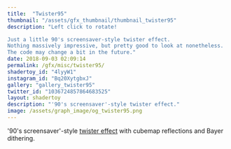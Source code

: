 ```yaml
---
title:  "Twister95"
thumbnail: "/assets/gfx_thumbnail/thumbnail_twister95"
description: "Left click to rotate!

Just a little 90's screensaver-style twister effect.
Nothing massively impressive, but pretty good to look at nonetheless.
The code may change a bit in the future."
date: 2018-09-03 02:09:14
permalink: /gfx/misc/twister95/
shadertoy_id: "4lyyW1" 
instagram_id: "Bq20XytgbxJ"
gallery: "gallery_twister95"
twitter_id: "1036724857864683525" 
layout: shadertoy
description: "'90's screensaver'-style twister effect."
image: /assets/graph_image/og_twister95.png
---
```

'90's screensaver'-style [twister effect](https://democyclopedia.wordpress.com/2015/11/29/t-comme-twister/) with cubemap reflections and Bayer dithering. 